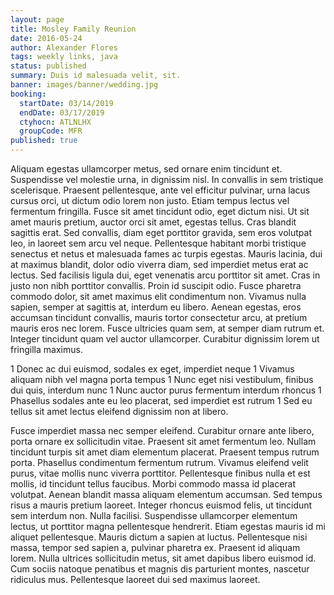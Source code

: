 ```yaml
---
layout: page
title: Mosley Family Reunion
date: 2016-05-24
author: Alexander Flores
tags: weekly links, java
status: published
summary: Duis id malesuada velit, sit.
banner: images/banner/wedding.jpg
booking:
  startDate: 03/14/2019
  endDate: 03/17/2019
  ctyhocn: ATLNLHX
  groupCode: MFR
published: true
---
```

Aliquam egestas ullamcorper metus, sed ornare enim tincidunt et. Suspendisse vel molestie urna, in dignissim nisl. In convallis in sem tristique scelerisque. Praesent pellentesque, ante vel efficitur pulvinar, urna lacus cursus orci, ut dictum odio lorem non justo. Etiam tempus lectus vel fermentum fringilla. Fusce sit amet tincidunt odio, eget dictum nisi. Ut sit amet mauris pretium, auctor orci sit amet, egestas tellus. Cras blandit sagittis erat. Sed convallis, diam eget porttitor gravida, sem eros volutpat leo, in laoreet sem arcu vel neque. Pellentesque habitant morbi tristique senectus et netus et malesuada fames ac turpis egestas. Mauris lacinia, dui at maximus blandit, dolor odio viverra diam, sed imperdiet metus erat ac lectus. Sed facilisis ligula dui, eget venenatis arcu porttitor sit amet. Cras in justo non nibh porttitor convallis.
Proin id suscipit odio. Fusce pharetra commodo dolor, sit amet maximus elit condimentum non. Vivamus nulla sapien, semper at sagittis at, interdum eu libero. Aenean egestas, eros accumsan tincidunt convallis, mauris tortor consectetur arcu, at pretium mauris eros nec lorem. Fusce ultricies quam sem, at semper diam rutrum et. Integer tincidunt quam vel auctor ullamcorper. Curabitur dignissim lorem ut fringilla maximus.

1 Donec ac dui euismod, sodales ex eget, imperdiet neque
1 Vivamus aliquam nibh vel magna porta tempus
1 Nunc eget nisi vestibulum, finibus dui quis, interdum nunc
1 Nunc auctor purus fermentum interdum rhoncus
1 Phasellus sodales ante eu leo placerat, sed imperdiet est rutrum
1 Sed eu tellus sit amet lectus eleifend dignissim non at libero.

Fusce imperdiet massa nec semper eleifend. Curabitur ornare ante libero, porta ornare ex sollicitudin vitae. Praesent sit amet fermentum leo. Nullam tincidunt turpis sit amet diam elementum placerat. Praesent tempus rutrum porta. Phasellus condimentum fermentum rutrum. Vivamus eleifend velit purus, vitae mollis nunc viverra porttitor. Pellentesque finibus nulla et est mollis, id tincidunt tellus faucibus. Morbi commodo massa id placerat volutpat. Aenean blandit massa aliquam elementum accumsan. Sed tempus risus a mauris pretium laoreet. Integer rhoncus euismod felis, ut tincidunt sem interdum non. Nulla facilisi.
Suspendisse ullamcorper elementum lectus, ut porttitor magna pellentesque hendrerit. Etiam egestas mauris id mi aliquet pellentesque. Mauris dictum a sapien at luctus. Pellentesque nisi massa, tempor sed sapien a, pulvinar pharetra ex. Praesent id aliquam lorem. Nulla ultrices sollicitudin metus, sit amet dapibus libero euismod id. Cum sociis natoque penatibus et magnis dis parturient montes, nascetur ridiculus mus. Pellentesque laoreet dui sed maximus laoreet.
